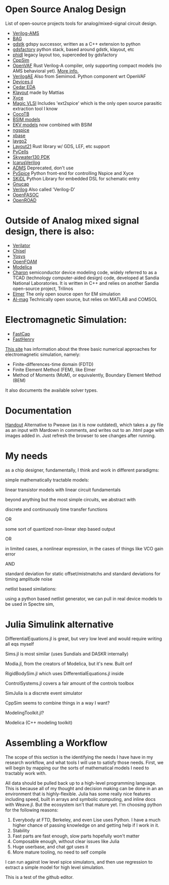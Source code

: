 # Open Source Analog Design

List of open-source projects tools for analog/mixed-signal circuit design.

* [Verilog-AMS](https://verilogams.com/)
* [BAG]()
* [gdstk]() gdspy successor, written as a C++ extension to python
* [gdsfactory](https://gdsfactory.github.io/gdsfactory/) python stack, based around gdstk, klayout, etc
* [phidl](https://github.com/amccaugh/phidl) legacy layout too, superceded by gdsfactory
* [CppSim](https://www.cppsim.com/)
* [OpenVAF](https://openvaf.semimod.de/) Rust Verilog-A compiler, only supporting compact models (no AMS behavioral yet). [More info.](https://www.youtube.com/watch?v=4Cf00ZeueNc)
* [VerilogAE](https://ieeexplore.ieee.org/stamp/stamp.jsp?arnumber=9193978) Also from Semimod. Python component wrt OpenVAF
* [Devices.jl](https://painterqubits.github.io/Devices.jl/)
* [Cedar EDA](https://cedar-eda.com/) 
* [Klayout]() made by Mattias
* [Xyce](https://xyce.sandia.gov/)
* [Magic VLSI]() Includes 'ext2spice' which is the only open source parasitic extraction tool I know
* [CocoTB]()
* [BSIM models]()
* [EKV models]() now combined with BSIM
* [ngspice]()
* [xbase]()
* [laygo2]()
* [Layout21](https://github.com/dan-fritchman/Layout21) Rust library w/ GDS, LEF, etc support
* [PyCells]()
* [Skywater130 PDK]()
* [IcarusVerilog]()
* [ADMS]() Deprecated, don't use
* [PySpice](https://github.com/PySpice-org/PySpice) Python front-end for controlling Nspice and Xyce
* [SKiDL](https://github.com/devbisme/skidl) Python Library for embedded DSL for schematic entry
* [Gnucap](https://www.gnu.org/software/gnucap/gnucap.html)
* [Verilog]() Also called 'Verilog-D'
* [OpenFASOC]()
* [OpenROAD]()


# Outside of Analog mixed signal design, there is also:
* [Verilator]()
* [Chisel]()
* [Yosys]()
* [OpenFOAM](https://www.openfoam.com/)
* [Modelica](https://en.wikipedia.org/wiki/Modelica)
* [Charon](https://charon.sandia.gov/) semiconductor device modeling code, widely referred to as a TCAD (technology computer-aided design) code, developed at Sandia National Laboratories. It is written in C++ and relies on another Sandia open-source project, Trilinos
* [Elmer](https://www.csc.fi/web/elmer) The only open source open for EM simulation
* [AI-mag](https://github.com/ethz-pes/AI-mag) Technically open source, but relies on MATLAB and COMSOL

# Electromagnetic Simulation:

* [FastCap](https://github.com/ediloren/FastCap2)
* [FastHenry](https://github.com/ediloren/FastHenry2)

[This site](https://www.matecdev.com/posts/differences-fdtd-fem-mom.html) has information about the three basic numerical approaches for electromagnetic simulation, namely:

* Finite-differences-time domain (FDTD)
* Finite Element Method (FEM), like Elmer
* Method of Moments (MoM), or equivalently, Boundary Element Method (BEM)

It also documents the available solver types.



# Documentation

[Handout](https://github.com/danijar/handout) Alternative to Pweave (as it is now outdated), which takes a .py file as an input with Mardown in comments, and writes out to an .html page with images added in. Just refresh the browser to see changes after running.

# My needs

as a chip designer, fundamentally, I think and work in different paradigms:

simple mathematically tractable models:

linear transistor models with linear circuit fundamentals

beyond anything but the most simple circuits, we abstract with

discrete and continuously time transfer functions

OR

some sort of quantized non-linear step based output

OR

in limited cases, a nonlinear expression, in the cases of things like VCO gain error

AND

standard deviation for static offset/mistmatchs and standard deviations for timing amplitude noise

netlist based similations:

using a python based netlist generator, we can pull in real device models to be used in Spectre sim,



# Julia Simulink alternative

DifferentialEquations.jl is great, but very low level and would require writing all eqs myself

Sims.jl is most similar (uses Sundials and DASKR internally)

Modia.jl, from the creators of Modelica, but it's new. Built onf 

RigidBodySim.jl which uses DifferentialEquations.jl inside

ControlSystems.jl covers a fair amount of the controls toolbox

SimJulia is a discrete event simulator

CppSim seems to combine things in a way I want?

ModelingToolkit.jl?

Modelica (C++ modeling toolkit)





# Assembling a Workflow

The scope of this section is the identifying the needs I have have in my research workflow, and what tools I will use to satisfy those needs. First, we will begin by mapping our the sorts of mathematical models I need to tractably work with.



All data should be pulled back up to a high-level programming language. This is because all of my thought and decision making can be done in an an environment that is highly-flexible. Julia has some really nice features including speed, built in arrays and symbolic computing, and inline docs with Weave.jl. But the ecosystem isn't that mature yet. I'm choosing python for the following reasons:

1) Everybody at FTD, Berkeley, and even Lise uses Python. I have a much higher chance of passing knowledge on and getting help if I work in it.
2) Stability
3) Fast parts are fast enough, slow parts hopefully won't matter
4) Composable enough, without clear issues like Julia
5) Huge userbase, and chat gpt uses it
6) More mature tooling, no need to self compile

I can run against low level spice simulators, and then use regression to extract a simple model for high level simulation.

This is a test of the github editor.






